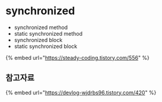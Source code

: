 # synchronized

* synchronized method
* static synchronized method
* synchronized block
* static synchronized block

{% embed url="https://steady-coding.tistory.com/556" %}



## 참고자료

{% embed url="https://devlog-wjdrbs96.tistory.com/420" %}
